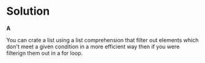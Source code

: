 # Solution

**A**

You can crate a list using a list comprehension that filter out elements which don't meet a given condition in a more efficient way
then if you were filterign them out in a for loop.